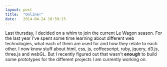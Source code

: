 ```yaml
---
layout: post
title:  "Online!"
date:   2014-04-24 10:39:13
---
```


Last thursday, I decided on a whim to join the current Le Wagon season. For the last year I've spent some time learning about different web technologies, what each of them are used for and how they relate to each other. I now know stuff about html, css, js, coffeescript, ruby, jquery, d3.js, three.js and webGL. But I recently figured out that wasn't **enough** to build some prototypes for the different projects I am currently working on.
